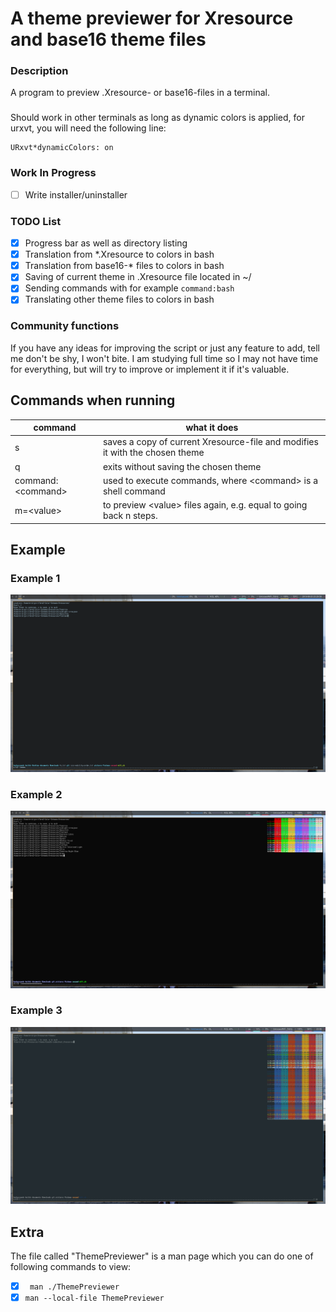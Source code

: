 # A theme previewer for Xresource and base16 theme files
### Description
A program to preview .Xresource- or base16-files in a terminal.

###
Should work in other terminals as long as dynamic colors is applied, for urxvt, you will need the following line:
```
URxvt*dynamicColors: on
```

### Work In Progress
- [ ] Write installer/uninstaller

### TODO List
- [x] Progress bar as well as directory listing
- [x] Translation from *.Xresource to colors in bash
- [x] Translation from base16-* files to colors in bash
- [x] Saving of current theme in .Xresource file located in ~/
- [x] Sending commands with for example ```command:bash```
- [x] Translating other theme files to colors in bash

### Community functions
If you have any ideas for improving the script or just any feature to add, tell me don't be shy, I won't bite.
I am studying full time so I may not have time for everything, but will try to improve or implement it if it's valuable. 

## Commands when running
command | what it does
--------|-------------
s 	| saves a copy of current Xresource-file and modifies it with the chosen theme
q 	| exits without saving the chosen theme
command:&lt;command&gt; | used to execute commands, where &lt;command&gt; is a shell command
m=&lt;value&gt; | to preview &lt;value&gt; files again, e.g. equal to going back n steps.


## Example
### Example 1
![Example run of the program](example.png)
### Example 2
![Example run #2 of the program](example2.png)
### Example 3
![Example run #3 of the program](example4.png)

## Extra
The file called "ThemePreviewer" is a man page which you can do one of following commands to view:
- [x] ``` man ./ThemePreviewer```
- [x] ``` man --local-file ThemePreviewer ```
